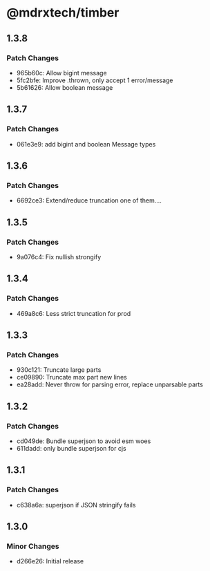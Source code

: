 # @mdrxtech/timber

## 1.3.8

### Patch Changes

- 965b60c: Allow bigint message
- 5fc2bfe: Improve .thrown, only accept 1 error/message
- 5b61626: Allow boolean message

## 1.3.7

### Patch Changes

- 061e3e9: add bigint and boolean Message types

## 1.3.6

### Patch Changes

- 6692ce3: Extend/reduce truncation one of them....

## 1.3.5

### Patch Changes

- 9a076c4: Fix nullish strongify

## 1.3.4

### Patch Changes

- 469a8c6: Less strict truncation for prod

## 1.3.3

### Patch Changes

- 930c121: Truncate large parts
- ce09890: Truncate max part new lines
- ea28add: Never throw for parsing error, replace unparsable parts

## 1.3.2

### Patch Changes

- cd049de: Bundle superjson to avoid esm woes
- 611dadd: only bundle superjson for cjs

## 1.3.1

### Patch Changes

- c638a6a: superjson if JSON stringify fails

## 1.3.0

### Minor Changes

- d266e26: Initial release
